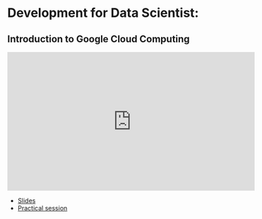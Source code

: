 # Development for Data Scientist: 
## Introduction to Google Cloud Computing

<iframe width="560" height="315" src="https://www.youtube.com/embed/FOsGsMrDJE8" title="YouTube video player" frameborder="0" allow="accelerometer; autoplay; clipboard-write; encrypted-media; gyroscope; picture-in-picture" allowfullscreen></iframe>

*   [Slides](https://github.com/wikistat/AI-Frameworks/blob/master/CodeDevelopment/TP.pdf)
*   [Practical session](https://github.com/wikistat/AI-Frameworks/blob/master/CodeDevelopment/TP.pdf)
